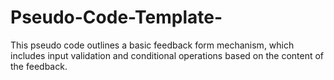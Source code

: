 # Pseudo-Code-Template-
This pseudo code outlines a basic feedback form mechanism, which includes input validation and conditional operations based on the content of the feedback.
